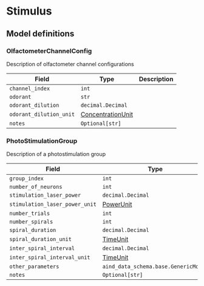 # Stimulus

## Model definitions

### OlfactometerChannelConfig

Description of olfactometer channel configurations

| Field | Type | Description |
|-------|------|-------------|
| `channel_index` | `int` |  |
| `odorant` | `str` |  |
| `odorant_dilution` | `decimal.Decimal` |  |
| `odorant_dilution_unit` | [ConcentrationUnit](aind_data_schema_models/units.md#concentrationunit) |  |
| `notes` | `Optional[str]` |  |


### PhotoStimulationGroup

Description of a photostimulation group

| Field | Type | Description |
|-------|------|-------------|
| `group_index` | `int` |  |
| `number_of_neurons` | `int` |  |
| `stimulation_laser_power` | `decimal.Decimal` |  |
| `stimulation_laser_power_unit` | [PowerUnit](aind_data_schema_models/units.md#powerunit) |  |
| `number_trials` | `int` |  |
| `number_spirals` | `int` |  |
| `spiral_duration` | `decimal.Decimal` |  |
| `spiral_duration_unit` | [TimeUnit](aind_data_schema_models/units.md#timeunit) |  |
| `inter_spiral_interval` | `decimal.Decimal` |  |
| `inter_spiral_interval_unit` | [TimeUnit](aind_data_schema_models/units.md#timeunit) |  |
| `other_parameters` | `aind_data_schema.base.GenericModel` |  |
| `notes` | `Optional[str]` |  |



